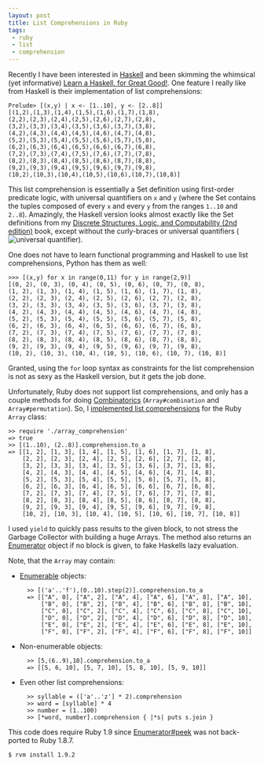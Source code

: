 ```yaml
---
layout: post
title: List Comprehensions in Ruby
tags:
 - ruby
 - list
 - comprehension
---
```


Recently I have been interested in [Haskell](http://haskell.org/) and been
skimming the whimsical (yet informative)
[Learn a Haskell, for Great Good!](http://learnyouahaskell.com/).
One feature I really like from Haskell is their implementation of
list comprehensions:

    Prelude> [(x,y) | x <- [1..10], y <- [2..8]]
    [(1,2),(1,3),(1,4),(1,5),(1,6),(1,7),(1,8),
    (2,2),(2,3),(2,4),(2,5),(2,6),(2,7),(2,8),
    (3,2),(3,3),(3,4),(3,5),(3,6),(3,7),(3,8),
    (4,2),(4,3),(4,4),(4,5),(4,6),(4,7),(4,8),
    (5,2),(5,3),(5,4),(5,5),(5,6),(5,7),(5,8),
    (6,2),(6,3),(6,4),(6,5),(6,6),(6,7),(6,8),
    (7,2),(7,3),(7,4),(7,5),(7,6),(7,7),(7,8),
    (8,2),(8,3),(8,4),(8,5),(8,6),(8,7),(8,8),
    (9,2),(9,3),(9,4),(9,5),(9,6),(9,7),(9,8),
    (10,2),(10,3),(10,4),(10,5),(10,6),(10,7),(10,8)]

This list comprehension is essentially a Set definition using first-order
predicate logic, with universal quantifiers on `x` and `y` (where the Set
contains the tuples composed of every `x` and every `y` from the ranges
`1..10` and `2..8`). Amazingly, the Haskell version looks almost exactly
like the Set definitions from my
[Discrete Structures, Logic, and Computability (2nd edition)](http://www.amazon.com/Discrete-Structures-Computability-Bartlett-Computer/dp/0763718432)
book, except without the curly-braces or universal quantifiers
(![universal quantifier](http://upload.wikimedia.org/math/d/4/d/d4d49bead125261b226eaa867bd016ce.png)).

One does not have to learn functional programming and Haskell to use list
comprehensions, Python has them as well:

    >>> [(x,y) for x in range(0,11) for y in range(2,9)]
    [(0, 2), (0, 3), (0, 4), (0, 5), (0, 6), (0, 7), (0, 8),
    (1, 2), (1, 3), (1, 4), (1, 5), (1, 6), (1, 7), (1, 8),
    (2, 2), (2, 3), (2, 4), (2, 5), (2, 6), (2, 7), (2, 8),
    (3, 2), (3, 3), (3, 4), (3, 5), (3, 6), (3, 7), (3, 8),
    (4, 2), (4, 3), (4, 4), (4, 5), (4, 6), (4, 7), (4, 8),
    (5, 2), (5, 3), (5, 4), (5, 5), (5, 6), (5, 7), (5, 8),
    (6, 2), (6, 3), (6, 4), (6, 5), (6, 6), (6, 7), (6, 8),
    (7, 2), (7, 3), (7, 4), (7, 5), (7, 6), (7, 7), (7, 8),
    (8, 2), (8, 3), (8, 4), (8, 5), (8, 6), (8, 7), (8, 8),
    (9, 2), (9, 3), (9, 4), (9, 5), (9, 6), (9, 7), (9, 8),
    (10, 2), (10, 3), (10, 4), (10, 5), (10, 6), (10, 7), (10, 8)]

Granted, using the `for` loop syntax as constraints for the list
comprehension is not as sexy as the Haskell version, but it gets the job
done.

Unfortunately, Ruby does not support list comprehensions, and only has
a couple methods for doing [Combinatorics](http://en.wikipedia.org/wiki/Combinatorics) (`Array#combination` and `Array#permutation`).
So, I [implemented list comprehensions](http://gist.github.com/605891)
for the Ruby `Array` class:

    >> require './array_comprehension'
    => true
    >> [(1..10), (2..8)].comprehension.to_a
    => [[1, 2], [1, 3], [1, 4], [1, 5], [1, 6], [1, 7], [1, 8],
        [2, 2], [2, 3], [2, 4], [2, 5], [2, 6], [2, 7], [2, 8],
        [3, 2], [3, 3], [3, 4], [3, 5], [3, 6], [3, 7], [3, 8],
        [4, 2], [4, 3], [4, 4], [4, 5], [4, 6], [4, 7], [4, 8],
        [5, 2], [5, 3], [5, 4], [5, 5], [5, 6], [5, 7], [5, 8],
        [6, 2], [6, 3], [6, 4], [6, 5], [6, 6], [6, 7], [6, 8],
        [7, 2], [7, 3], [7, 4], [7, 5], [7, 6], [7, 7], [7, 8],
        [8, 2], [8, 3], [8, 4], [8, 5], [8, 6], [8, 7], [8, 8],
        [9, 2], [9, 3], [9, 4], [9, 5], [9, 6], [9, 7], [9, 8],
        [10, 2], [10, 3], [10, 4], [10, 5], [10, 6], [10, 7], [10, 8]] 


I used `yield` to quickly pass results to the given block, to not
stress the Garbage Collector with building a huge Arrays. The method also
returns an [Enumerator](http://rubydoc.info/docs/ruby-core/1.9.2/Enumerator)
object if no block is given, to fake Haskells lazy evaluation.

Note, that the `Array` may contain:

* [Enumerable](http://rubydoc.info/docs/ruby-core/1.9.2/Enumerable) objects:

        >> [('a'..'f'),(0..10).step(2)].comprehension.to_a
        => [["A", 0], ["A", 2], ["A", 4], ["A", 6], ["A", 8], ["A", 10],
            ["B", 0], ["B", 2], ["B", 4], ["B", 6], ["B", 8], ["B", 10],
            ["C", 0], ["C", 2], ["C", 4], ["C", 6], ["C", 8], ["C", 10],
            ["D", 0], ["D", 2], ["D", 4], ["D", 6], ["D", 8], ["D", 10],
            ["E", 0], ["E", 2], ["E", 4], ["E", 6], ["E", 8], ["E", 10],
            ["F", 0], ["F", 2], ["F", 4], ["F", 6], ["F", 8], ["F", 10]] 

* Non-enumerable objects:

        >> [5,(6..9),10].comprehension.to_a
        => [[5, 6, 10], [5, 7, 10], [5, 8, 10], [5, 9, 10]]

* Even other list comprehensions:

        >> syllable = (['a'..'z'] * 2).comprehension
        >> word = [syllable] * 4
        >> number = (1..100)
        >> [*word, number].comprehension { |*s| puts s.join }

This code does require Ruby 1.9 since [Enumerator#peek](http://rubydoc.info/docs/ruby-core/1.9.2/Enumerator#peek-instance_method)
was not back-ported to Ruby 1.8.7.

    $ rvm install 1.9.2

